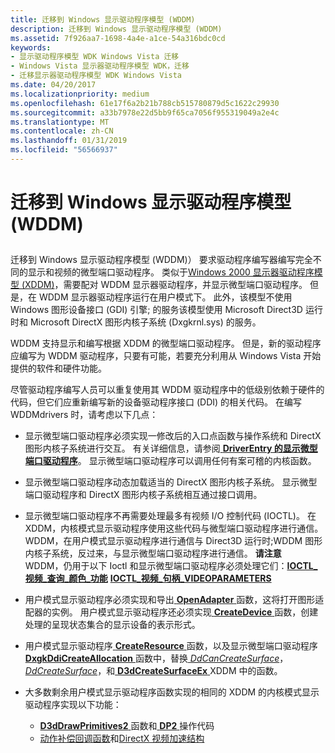 ```yaml
---
title: 迁移到 Windows 显示驱动程序模型 (WDDM)
description: 迁移到 Windows 显示驱动程序模型 (WDDM)
ms.assetid: 7f926aa7-1698-4a4e-a1ce-54a316bdc0cd
keywords:
- 显示驱动程序模型 WDK Windows Vista 迁移
- Windows Vista 显示器驱动程序模型 WDK，迁移
- 迁移显示器驱动程序模型 WDK Windows Vista
ms.date: 04/20/2017
ms.localizationpriority: medium
ms.openlocfilehash: 61e17f6a2b21b788cb515780879d5c1622c29930
ms.sourcegitcommit: a33b7978e22d5bb9f65ca7056f955319049a2e4c
ms.translationtype: MT
ms.contentlocale: zh-CN
ms.lasthandoff: 01/31/2019
ms.locfileid: "56566937"
---
```

# <a name="migrating-to-the-windows-display-driver-model-wddm"></a>迁移到 Windows 显示驱动程序模型 (WDDM)


## <span id="ddk_migrating_to_the_longhorn_display_driver_model_gg"></span><span id="DDK_MIGRATING_TO_THE_LONGHORN_DISPLAY_DRIVER_MODEL_GG"></span>


迁移到 Windows 显示驱动程序模型 (WDDM)） 要求驱动程序编写器编写完全不同的显示和视频的微型端口驱动程序。 类似于[Windows 2000 显示器驱动程序模型 (XDDM)](windows-2000-display-driver-model-design-guide.md)，需要配对 WDDM 显示器驱动程序，并显示微型端口驱动程序。 但是，在 WDDM 显示器驱动程序运行在用户模式下。 此外，该模型不使用 Windows 图形设备接口 (GDI) 引擎; 的服务该模型使用 Microsoft Direct3D 运行时和 Microsoft DirectX 图形内核子系统 (Dxgkrnl.sys) 的服务。

WDDM 支持显示和编写根据 XDDM 的微型端口驱动程序。 但是，新的驱动程序应编写为 WDDM 驱动程序，只要有可能，若要充分利用从 Windows Vista 开始提供的软件和硬件功能。

尽管驱动程序编写人员可以重复使用其 WDDM 驱动程序中的低级别依赖于硬件的代码，但它们应重新编写新的设备驱动程序接口 (DDI) 的相关代码。 在编写 WDDMdrivers 时，请考虑以下几点：

-   显示微型端口驱动程序必须实现一修改后的入口点函数与操作系统和 DirectX 图形内核子系统进行交互。 有关详细信息，请参阅[ **DriverEntry 的显示微型端口驱动程序**](https://msdn.microsoft.com/library/windows/hardware/ff556157)。 显示微型端口驱动程序可以调用任何有案可稽的内核函数。

-   显示微型端口驱动程序动态加载适当的 DirectX 图形内核子系统。 显示微型端口驱动程序和 DirectX 图形内核子系统相互通过接口调用。

-   显示微型端口驱动程序不再需要处理最多有视频 I/O 控制代码 (IOCTL)。 在 XDDM，内核模式显示驱动程序使用这些代码与微型端口驱动程序进行通信。 WDDM，在用户模式显示驱动程序进行通信与 Direct3D 运行时;WDDM 图形内核子系统，反过来，与显示微型端口驱动程序进行通信。
    **请注意**   WDDM，仍用于以下 Ioctl 和显示微型端口驱动程序必须处理它们：[**IOCTL\_视频\_查询\_颜色\_功能**](https://msdn.microsoft.com/library/windows/hardware/ff567817)
    [**IOCTL\_视频\_句柄\_VIDEOPARAMETERS**](https://msdn.microsoft.com/library/windows/hardware/ff567805)

     

<!-- -->

-   用户模式显示驱动程序必须实现和导出[ **OpenAdapter** ](https://msdn.microsoft.com/library/windows/hardware/ff568601)函数，这将打开图形适配器的实例。 用户模式显示驱动程序还必须实现[ **CreateDevice** ](https://msdn.microsoft.com/library/windows/hardware/ff540634)函数，创建处理的呈现状态集合的显示设备的表示形式。

-   用户模式显示驱动程序[ **CreateResource** ](https://msdn.microsoft.com/library/windows/hardware/ff540688)函数，以及显示微型端口驱动程序[ **DxgkDdiCreateAllocation** ](https://msdn.microsoft.com/library/windows/hardware/ff559606)函数中，替换[ *DdCanCreateSurface*](https://msdn.microsoft.com/library/windows/hardware/ff549213)， [ *DdCreateSurface*](https://msdn.microsoft.com/library/windows/hardware/ff549263)，和[ **D3dCreateSurfaceEx** ](https://msdn.microsoft.com/library/windows/hardware/ff542840) XDDM 中的函数。

-   大多数剩余用户模式显示驱动程序函数实现的相同的 XDDM 的内核模式显示驱动程序实现以下功能：
    -   [ **D3dDrawPrimitives2** ](https://msdn.microsoft.com/library/windows/hardware/ff544704)函数和[ **DP2** ](https://msdn.microsoft.com/library/windows/hardware/ff545678)操作代码
    -   [动作补偿回调函数](https://msdn.microsoft.com/library/windows/hardware/ff568441)和[DirectX 视频加速结构](https://msdn.microsoft.com/library/windows/hardware/ff553882)

 

 





